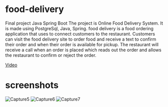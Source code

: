 # food-delivery
Final project Java Spring Boot
The project is Online Food Delivery System. It is made using PostgreSql, Java, Spring.
food delivery is a food ordering application that uses  to connect customers to the restaurant. Customers can visit the food delivery site to order food and receive a text to confirm their order and when their order is available for pickup. The restaurant will receive a call when an order is placed which reads out the order and allows the restaurant to confirm or reject the order.

[Video](https://youtu.be/MFbso9WmNaA)
# screenshots
![Capture5](https://user-images.githubusercontent.com/75944814/172136195-897c6036-e702-4f43-ac34-627cf918ddfe.PNG)
![Capture6](https://user-images.githubusercontent.com/75944814/172136225-e8da0107-d169-4e7e-b93b-4adfa5b3b979.PNG)
![Capture7](https://user-images.githubusercontent.com/75944814/172136235-d286e18e-9856-447d-80e7-031a7a50c81f.PNG)

